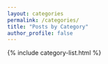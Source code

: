 ```yaml
---
layout: categories
permalink: /categories/
title: "Posts by Category"
author_profile: false
---
```


{% include category-list.html %}
